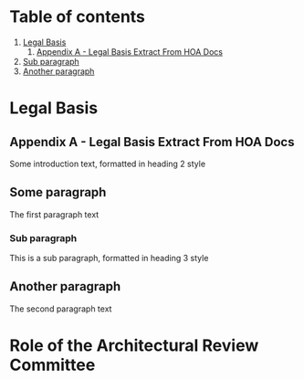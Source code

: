 # Table of contents
1. [Legal Basis](#introduction)
    1. [Appendix A - Legal Basis Extract From HOA Docs](#appendixa)
2. [Sub paragraph](#subparagraph1)
3. [Another paragraph](#paragraph2)


# Legal Basis <a name="legalbasis"></a>
## Appendix A - Legal Basis Extract From HOA Docs <a name="appendixa"></a>
Some introduction text, formatted in heading 2 style

## Some paragraph <a name="paragraph1"></a>
The first paragraph text

### Sub paragraph <a name="subparagraph1"></a>
This is a sub paragraph, formatted in heading 3 style

## Another paragraph <a name="paragraph2"></a>
The second paragraph text






# Role of the Architectural Review Committee